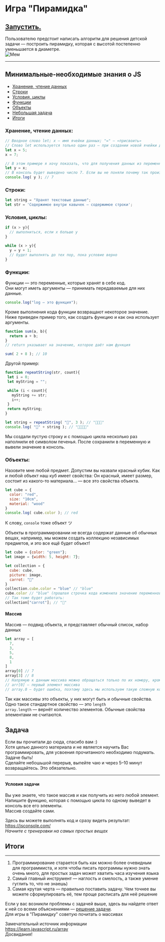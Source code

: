 # Игра "Пирамидка"
## [Запустить.](https://zoodogood.github.io/piramide/)  
  

Пользователю предстоит написать алгоритм для решения детской задачи — построить пирамидку, которая с высотой постепенно уменьшается в диаметре.  
![Мем](https://media.discordapp.net/attachments/770349221634244639/897401681778733096/unknown.png)
  

***

## Минимальные-необходимые знания о JS
+ [Хранение, чтение данных](https://github.com/zoodogood/piramide/blob/main/README.md#%D1%85%D1%80%D0%B0%D0%BD%D0%B5%D0%BD%D0%B8%D0%B5-%D1%87%D1%82%D0%B5%D0%BD%D0%B8%D0%B5-%D0%B4%D0%B0%D0%BD%D0%BD%D1%8B%D1%85)
+ [Строки](https://github.com/zoodogood/piramide/blob/main/README.md#%D1%81%D1%82%D1%80%D0%BE%D0%BA%D0%B8)
+ [Условия, циклы](https://github.com/zoodogood/piramide/blob/main/README.md#%D1%83%D1%81%D0%BB%D0%BE%D0%B2%D0%B8%D1%8F-%D1%86%D0%B8%D0%BA%D0%BB%D1%8B)
+ [Функции](https://github.com/zoodogood/piramide/blob/main/README.md#%D1%84%D1%83%D0%BD%D0%BA%D1%86%D0%B8%D0%B8)
+ [Объекты](https://github.com/zoodogood/piramide/blob/main/README.md#%D0%BE%D0%B1%D1%8A%D0%B5%D0%BA%D1%82%D1%8B)
+ [Небольшая задача](https://github.com/zoodogood/piramide/blob/main/README.md#%D0%B7%D0%B0%D0%B4%D0%B0%D1%87%D0%B0)
+ [Итоги](https://github.com/zoodogood/piramide/blob/main/README.md#%D0%B8%D1%82%D0%BE%D0%B3%D0%B8)
  
### Хранение, чтение данных:  
```js
// Вводное слово let; x — имя ячейки данных; "=" — «присвоить»
// Слово let используется только один раз — при создании новой ячейки данных, верно говоря, переменной
let x = 5;
x = 7;

// В этом примере я хочу показать, что для получения данных из переменной достаточно указать её название
let y = x;
// В консоль будет выведено число 7. Если вы не поняли почему так произошло, обратите внимание на последовательность действий
console.log( y ); // 7

```
  
### Строки:
```js
let string = "Хранят текстовые данные";
let str = 'Содержимое внутри кавычек — содержимое строки';

```
  
  
### Условия, циклы:
```js
if (x > y){
  // выполниться, если x больше y
}

while (x > y){
  y = y + 1;
  // будет выполнять до тех пор, пока условие верно
}
```

  

### Функции:  
Функции — это переменные, которые хранят в себе код.  
Они могут иметь аргументы — принимать передаваемые для них данные.
```js
console.log("log — это функция");
```
Кроме выполнения кода функции возвращают некоторое значение.  
Ниже приведен пример того, как создать функцию и как она использует аргументы.  
```js
function sum(a, b){
  return a + b;
}
// return указывает на значение, которое даёт нам функция

sum( 2 + 8 ); // 10
```
  
  

Другой пример:
```js
function repeatString(str, count){
 let i = 0;
 let myString = "";

 while (i < count){
   myString += str;
   i++;
 }
 return myString;
}

let string = repeatString( "🍪", 3 ); // "🍪🍪🍪"
console.log( "🦝" + string ); // "🦝🍪🍪🍪"
```
Мы создали пустую строку и с помощью цикла несколько раз наполнили её символом печенья. После сохранили в переменную и вывели значение в консоль.

### Объекты:
Назовите мне любой предмет. Допустим вы назвали красный кубик.
Как и любой объект наш куб имеет свойства: Он красный, имеет размер, состоит из какого-то материала... — все это свойства объекта.
```js
let cube = {
  color: "red",
  size: "10cm",
  material: "wood"
}
console.log( cube.color ); // red
```
К слову, `console` тоже объект ツ

Объекты в программировании не всегда содержат данные об обычных вещах, например, мы можем создать коллекцию независимых предметов, и это все ещё будет объект!
```js
let cube = {color: "green"};
let image = {width: 5, height: 7};

let collection = {
  cube: cube,
  picture: image,
  carrot: "🥕"
}
collection.cube.color = "blue" // "blue"  
cube.color // "blue" (прошлая строчка кода изменила значение переменной-свойства color)
// Так тоже будет работать:
collection["carrot"]; // "🥕"
```

#### Массив
Массив — подвид объекта, и представляет обычный список, набор данных
```js
let array = [
  7,
  3,
  5,
  8,
  1
]
array[0] // 7
array[3] // 8
// Напрямую к данным массива можно обращаться только по их номеру, кроме того нумерация начинается с нуля.
// arr[0] — первый элемент массива
// array.0 — будет ошибка, поэтому здесь мы используем такую сложную конструкцию

```
Так как массивы это объекты, у них могут быть и обычные свойства.
Одно такое стандартное свойство — это `length`  
`array.length` — вернёт количество элементов. Обычные свойства элементами не считаются.

## Задача
Если вы прочитали до сюда, спасибо вам :)  
Хотя целью данного материала и не является научить Вас программировать, для усвоения прочитанного необходимо подумать. Задаче быть!  
Сделайте небошьшой перерыв, выпейте чаю и через 5–10 минут возвращайтесь. Это обязательно.
  
  
***
  
  
#### Условия задачи
Вы уже знаете, что такое массив и как получить из него любой элемент.
Напишите функцию, которая с помощью цикла по одному выведет в консоль все его элементы.  
Массив создайте сами.  
  
Здесь вы можете выполнять код и сразу видеть результат:  
https://jsconsole.com/  
_Начните с тренеровки на самых простых вещах_

## Итоги
***
1. Программирование старается быть как можно более очевидным для программиста, и хотя чтобы писать программы нужно знать очень много, для простых задач может хватить часа изучения языка
2. Самый главный инструмент — наглость и смелость, а также умение гуглить то, что не знаешь)
3. Самая крутая черта — правильно поставить задачу. Чем точнее вы можете сформулировать её, тем проще расписать для неё решение

Если у вас возникли проблемы с задачей выше, здесь вы найдете ответ к ней со всеми объяснениями — [решение задачи](https://github.com/zoodogood/piramide/blob/main/resources/homework.md).  
Для игры в "Пирамидку" советую почитать о массивах  
  
Замечательный источник информации  
https://learn.javascript.ru/array  
Досвидания!

